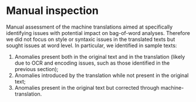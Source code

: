 # Manual inspection
Manual assessment of the machine translations aimed at specifically identifying issues with potential impact on bag-of-word analyses. Therefore we did not focus on style or syntaxic issues in the translated texts but sought issues at word level. In particular, we identified in sample texts: 
1. Anomalies present both in the original text and in the translation (likely due to OCR and encoding issues, such as those identified in the previous section); 
2. Anomalies introduced by the translation while not present in the original text;
3. Anomalies present in the original text but corrected through machine-translation.
